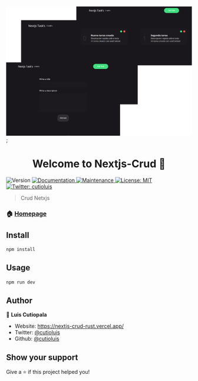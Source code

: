 [![image](https://raw.githubusercontent.com/cutioluis/nextjs-CRUD/main/src/images/background.png "image")](https://raw.githubusercontent.com/cutioluis/nextjs-CRUD/main/src/images/background.png "image");
<h1 align="center">Welcome to Nextjs-Crud 👋</h1>
<p>
  <img alt="Version" src="https://img.shields.io/badge/version-0.0.10-blue.svg?cacheSeconds=2592000" />
  <a href="https://github.com/SGarcia710/sgarcia-portfolio-nextjs#readme" target="_blank">
    <img alt="Documentation" src="https://img.shields.io/badge/documentation-yes-brightgreen.svg" />
  </a>
  <a href="https://github.com/SGarcia710/sgarcia-portfolio-nextjs/graphs/commit-activity" target="_blank">
    <img alt="Maintenance" src="https://img.shields.io/badge/Maintained%3F-yes-green.svg" />
  </a>
  <a href="https://github.com/SGarcia710/sgarcia-portfolio-nextjs/blob/master/LICENSE" target="_blank">
    <img alt="License: MIT" src="https://img.shields.io/github/license/SGarcia710/sgarcia-portfolio" />
  </a>
  <a href="https://twitter.com/sebg96" target="_blank">
    <img alt="Twitter: cutioluis" src="https://img.shields.io/twitter/follow/cutioluis.svg?style=social" />
  </a>
</p>

> Crud Netxjs

### 🏠 [Homepage](https://nextjs-crud-rust.vercel.app/)

## Install

```sh
npm install
```

## Usage

```sh
npm run dev
```

## Author

👤 **Luis Cutiopala**

- Website: https://nextjs-crud-rust.vercel.app/
- Twitter: [@cutioluis](https://twitter.com/cutioluis)
- Github: [@cutioluis](https://github.com/cutioluis)

## Show your support

Give a ⭐️ if this project helped you!
